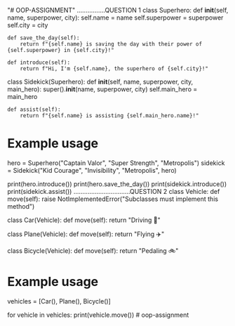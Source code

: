 "# OOP-ASSIGNMENT" 
................QUESTION 1
class Superhero:
    def __init__(self, name, superpower, city):
        self.name = name
        self.superpower = superpower
        self.city = city

    def save_the_day(self):
        return f"{self.name} is saving the day with their power of {self.superpower} in {self.city}!"

    def introduce(self):
        return f"Hi, I'm {self.name}, the superhero of {self.city}!"

class Sidekick(Superhero):
    def __init__(self, name, superpower, city, main_hero):
        super().__init__(name, superpower, city)
        self.main_hero = main_hero

    def assist(self):
        return f"{self.name} is assisting {self.main_hero.name}!"

# Example usage
hero = Superhero("Captain Valor", "Super Strength", "Metropolis")
sidekick = Sidekick("Kid Courage", "Invisibility", "Metropolis", hero)

print(hero.introduce())
print(hero.save_the_day())
print(sidekick.introduce())
print(sidekick.assist())
................................QUESTION 2
class Vehicle:
    def move(self):
        raise NotImplementedError("Subclasses must implement this method")

class Car(Vehicle):
    def move(self):
        return "Driving 🚗"

class Plane(Vehicle):
    def move(self):
        return "Flying ✈️"

class Bicycle(Vehicle):
    def move(self):
        return "Pedaling 🚲"

# Example usage
vehicles = [Car(), Plane(), Bicycle()]

for vehicle in vehicles:
    print(vehicle.move())
#   o o p - a s s i g n m e n t  
 